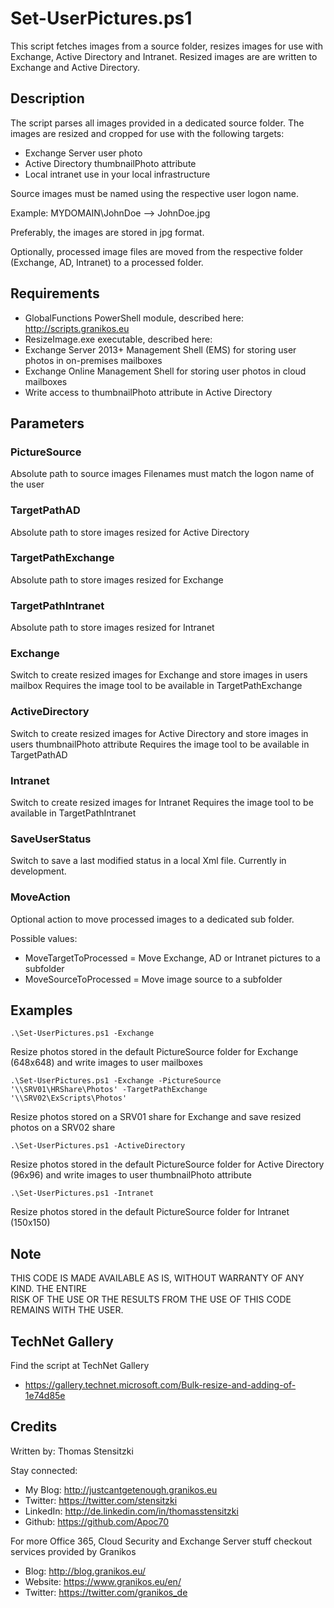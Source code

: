 # Set-UserPictures.ps1
This script fetches images from a source folder, resizes images for use with Exchange, Active Directory and Intranet. Resized images are are written to Exchange and Active Directory.

## Description
The script parses all images provided in a dedicated source folder. The images are resized and cropped for use with the following targets:

* Exchange Server user photo
* Active Directory thumbnailPhoto attribute
* Local intranet use in your local infrastructure

Source images must be named using the respective user logon name. 

Example: MYDOMAIN\JohnDoe --> JohnDoe.jpg

Preferably, the images are stored in jpg format.

Optionally, processed image files are moved from the respective folder (Exchange, AD, Intranet) to a processed folder.

## Requirements

* GlobalFunctions PowerShell module, described here: http://scripts.granikos.eu 
* ResizeImage.exe executable, described here: 
* Exchange Server 2013+ Management Shell (EMS) for storing user photos in on-premises mailboxes
* Exchange Online Management Shell for storing user photos in cloud mailboxes 
* Write access to thumbnailPhoto attribute in Active Directory 

## Parameters 
### PictureSource
Absolute path to source images
Filenames must match the logon name of the user

### TargetPathAD
Absolute path to store images resized for Active Directory

### TargetPathExchange
Absolute path to store images resized for Exchange

### TargetPathIntranet
Absolute path to store images resized for Intranet

### Exchange
Switch to create resized images for Exchange and store images in users mailbox
Requires the image tool to be available in TargetPathExchange

### ActiveDirectory
Switch to create resized images for Active Directory and store images in users thumbnailPhoto attribute
Requires the image tool to be available in TargetPathAD

### Intranet
Switch to create resized images for Intranet
Requires the image tool to be available in TargetPathIntranet

### SaveUserStatus
Switch to save a last modified status in a local Xml file. Currently in development.

### MoveAction
Optional action to move processed images to a dedicated sub folder.

Possible values:

* MoveTargetToProcessed = Move Exchange, AD or Intranet pictures to a subfolder
* MoveSourceToProcessed = Move image source to a subfolder


## Examples
```
.\Set-UserPictures.ps1 -Exchange 
```
Resize photos stored in the default PictureSource folder for Exchange (648x648) and write images to user mailboxes

```
.\Set-UserPictures.ps1 -Exchange -PictureSource '\\SRV01\HRShare\Photos' -TargetPathExchange '\\SRV02\ExScripts\Photos'
```
Resize photos stored on a SRV01 share for Exchange and save resized photos on a SRV02 share

```
.\Set-UserPictures.ps1 -ActiveDirectory
```
Resize photos stored in the default PictureSource folder for Active Directory (96x96) and write images to user thumbnailPhoto attribute

```
.\Set-UserPictures.ps1 -Intranet
```
Resize photos stored in the default PictureSource folder for Intranet (150x150)

## Note
THIS CODE IS MADE AVAILABLE AS IS, WITHOUT WARRANTY OF ANY KIND. THE ENTIRE  
RISK OF THE USE OR THE RESULTS FROM THE USE OF THIS CODE REMAINS WITH THE USER.

## TechNet Gallery
Find the script at TechNet Gallery
* https://gallery.technet.microsoft.com/Bulk-resize-and-adding-of-1e74d85e


## Credits
Written by: Thomas Stensitzki

Stay connected:

* My Blog: http://justcantgetenough.granikos.eu
* Twitter: https://twitter.com/stensitzki
* LinkedIn:	http://de.linkedin.com/in/thomasstensitzki
* Github: https://github.com/Apoc70

For more Office 365, Cloud Security and Exchange Server stuff checkout services provided by Granikos

* Blog: http://blog.granikos.eu/
* Website: https://www.granikos.eu/en/
* Twitter: https://twitter.com/granikos_de